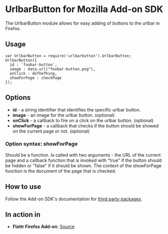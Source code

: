 UrlbarButton for Mozilla Add-on SDK
=======

The UrlbarButton module allows for easy adding of buttons to the urlbar in Firefox.

## Usage

    var UrlbarButton = require('urlbarbutton').UrlbarButton;
    UrlbarButton({
      id : 'foobar-button',
      image : data.url("foobar-button.png"),
      onClick : doTheThing,
      showForPage : checkPage
    });

## Options

* **id** - a string identifier that identifies the specific urlbar button.
* **image** - an image for the urlbar button. (optional)
* **onClick** - a callback to fire on a click on the urlbar button. (optional)
* **showForPage** - a callback that checks if the button should be showed on the current page or not. (optional)

### Option syntax: showForPage

Should be a function. Is called with two arguments - the URL of the current page and a callback function that is invoked with "true" if the button should be hidden or "false" if it should be shown. The context of the showForPage function is the document of the page that is checked.

## How to use

Follow the Add-on SDK's documentation for [third party packages](https://addons.mozilla.org/en-US/developers/docs/sdk/1.4/dev-guide/addon-development/third-party-packages.html).

## In action in

* **Flattr Firefox Add-on**: [Source](https://github.com/flattr/fx-flattr-addon)
